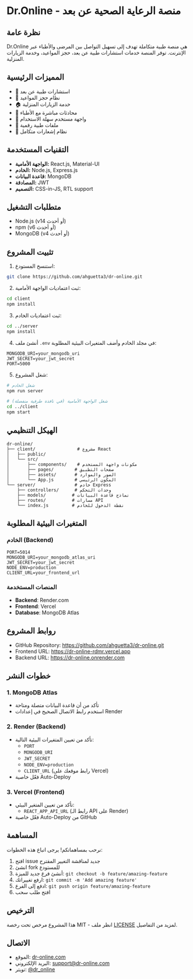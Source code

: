 # Dr.Online - منصة الرعاية الصحية عن بعد

## نظرة عامة
Dr.Online هي منصة طبية متكاملة تهدف إلى تسهيل التواصل بين المرضى والأطباء عبر الإنترنت. توفر المنصة خدمات استشارات طبية عن بعد، حجز المواعيد، وخدمة الزيارات المنزلية.

## المميزات الرئيسية
- 🏥 استشارات طبية عن بعد
- 📅 نظام حجز المواعيد
- 🏠 خدمة الزيارات المنزلية
- 💬 محادثات مباشرة مع الأطباء
- 📱 واجهة مستخدم سهلة الاستخدام
- 📄 ملفات طبية رقمية
- 🔔 نظام إشعارات متكامل

## التقنيات المستخدمة
- **الواجهة الأمامية:** React.js, Material-UI
- **الخادم:** Node.js, Express.js
- **قاعدة البيانات:** MongoDB
- **المصادقة:** JWT
- **التصميم:** CSS-in-JS, RTL support

## متطلبات التشغيل
- Node.js (v14 أو أحدث)
- npm (v6 أو أحدث)
- MongoDB (v4 أو أحدث)

## تثبيت المشروع
1. استنسخ المستودع:
```bash
git clone https://github.com/ahguetta3/dr-online.git
```

2. ثبت اعتماديات الواجهة الأمامية:
```bash
cd client
npm install
```

3. ثبت اعتماديات الخادم:
```bash
cd ../server
npm install
```

4. أنشئ ملف `.env` في مجلد الخادم وأضف المتغيرات البيئية المطلوبة:
```env
MONGODB_URI=your_mongodb_uri
JWT_SECRET=your_jwt_secret
PORT=5000
```

5. شغل المشروع:
```bash
# شغل الخادم
npm run server

# شغل الواجهة الأمامية (في نافذة طرفية منفصلة)
cd ../client
npm start
```

## الهيكل التنظيمي
```
dr-online/
├── client/                # مشروع React
│   ├── public/
│   └── src/
│       ├── components/    # مكونات واجهة المستخدم
│       ├── pages/        # صفحات التطبيق
│       ├── assets/       # الصور والموارد
│       └── App.js        # المكون الرئيسي
└── server/               # خادم Express
    ├── controllers/      # وحدات التحكم
    ├── models/          # نماذج قاعدة البيانات
    ├── routes/          # مسارات API
    └── index.js         # نقطة الدخول للخادم
```

## المتغيرات البيئية المطلوبة

### الخادم (Backend)
```env
PORT=5014
MONGODB_URI=your_mongodb_atlas_uri
JWT_SECRET=your_jwt_secret
NODE_ENV=production
CLIENT_URL=your_frontend_url
```

### المنصات المستخدمة
- **Backend**: Render.com
- **Frontend**: Vercel
- **Database**: MongoDB Atlas

## روابط المشروع
- GitHub Repository: https://github.com/ahguetta3/dr-online.git
- Frontend URL: https://dr-online-rdmr.vercel.app
- Backend URL: https://dr-online.onrender.com

## خطوات النشر

### 1. MongoDB Atlas
- تأكد من أن قاعدة البيانات متصلة ومتاحة
- استخدم رابط الاتصال الصحيح في إعدادات Render

### 2. Render (Backend)
- تأكد من تعيين المتغيرات البيئية التالية:
  - `PORT`
  - `MONGODB_URI`
  - `JWT_SECRET`
  - `NODE_ENV=production`
  - `CLIENT_URL` (رابط موقعك على Vercel)
- فعّل خاصية Auto-Deploy

### 3. Vercel (Frontend)
- تأكد من تعيين المتغير البيئي:
  - `REACT_APP_API_URL` (رابط الـ API على Render)
- فعّل خاصية Auto-Deploy من GitHub

## المساهمة
نرحب بمساهماتكم! يرجى اتباع هذه الخطوات:
1. افتح issue جديد لمناقشة التغيير المقترح
2. انشئ fork للمستودع
3. أنشئ فرع جديد للميزة: `git checkout -b feature/amazing-feature`
4. ارفع تغييراتك: `git commit -m 'Add amazing feature'`
5. ادفع إلى الفرع: `git push origin feature/amazing-feature`
6. افتح طلب سحب

## الترخيص
هذا المشروع مرخص تحت رخصة MIT - انظر ملف [LICENSE](LICENSE) لمزيد من التفاصيل.

## الاتصال
- الموقع: [dr-online.com](https://dr-online.com)
- البريد الإلكتروني: support@dr-online.com
- تويتر: [@dr_online](https://twitter.com/dr_online)
